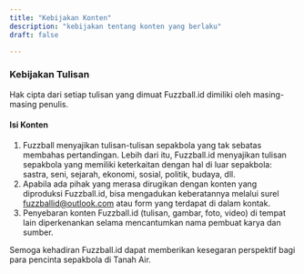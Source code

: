 ```yaml
---
title: "Kebijakan Konten"
description: "kebijakan tentang konten yang berlaku"
draft: false

---
```


### Kebijakan Tulisan
Hak cipta dari setiap tulisan yang dimuat Fuzzball.id dimiliki oleh masing-masing penulis.


#### Isi Konten
1. Fuzzball menyajikan tulisan-tulisan sepakbola yang tak sebatas membahas pertandingan. Lebih dari itu, Fuzzball.id menyajikan tulisan sepakbola yang memiliki keterkaitan dengan hal di luar sepakbola: sastra, seni, sejarah, ekonomi, sosial, politik, budaya, dll.
2. Apabila ada pihak yang merasa dirugikan dengan konten yang diproduksi Fuzzball.id, bisa mengadukan keberatannya melalui surel fuzzballid@outlook.com atau form yang terdapat di dalam kontak.
3. Penyebaran konten Fuzzball.id (tulisan, gambar, foto, video) di tempat lain diperkenankan selama mencantumkan nama pembuat karya dan sumber.

Semoga kehadiran Fuzzball.id dapat memberikan kesegaran perspektif bagi para pencinta sepakbola di Tanah Air.
